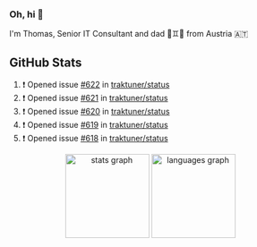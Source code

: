### Oh, hi 👋

I'm Thomas, Senior IT Consultant and dad 👶♊️👶 from Austria 🇦🇹

<!--
**traktuner/traktuner** is a ✨ _special_ ✨ repository because its `README.md` (this file) appears on your GitHub profile.

Here are some ideas to get you started:

- 🔭 I’m currently working on ...
- 🌱 I’m currently learning ...
- 👯 I’m looking to collaborate on ...
- 🤔 I’m looking for help with ...
- 💬 Ask me about ...
- 📫 How to reach me: ...
- 😄 Pronouns: ...
- ⚡ Fun fact: ...
-->

</div>

## GitHub Stats
<!--START_SECTION:activity-->
1. ❗ Opened issue [#622](https://github.com/traktuner/status/issues/622) in [traktuner/status](https://github.com/traktuner/status)
2. ❗ Opened issue [#621](https://github.com/traktuner/status/issues/621) in [traktuner/status](https://github.com/traktuner/status)
3. ❗ Opened issue [#620](https://github.com/traktuner/status/issues/620) in [traktuner/status](https://github.com/traktuner/status)
4. ❗ Opened issue [#619](https://github.com/traktuner/status/issues/619) in [traktuner/status](https://github.com/traktuner/status)
5. ❗ Opened issue [#618](https://github.com/traktuner/status/issues/618) in [traktuner/status](https://github.com/traktuner/status)
<!--END_SECTION:activity-->

<div align="center">
  <img src="https://github-readme-stats.vercel.app/api?username=traktuner&hide_title=false&hide_rank=false&show_icons=true&include_all_commits=true&count_private=true&disable_animations=false&theme=dracula&locale=en&hide_border=false&order=1" height="150" alt="stats graph"  />
  <img src="https://github-readme-stats.vercel.app/api/top-langs?username=traktuner&locale=en&hide_title=false&layout=compact&card_width=320&langs_count=5&theme=dracula&hide_border=false&order=2" height="150" alt="languages graph"  />
</div>
